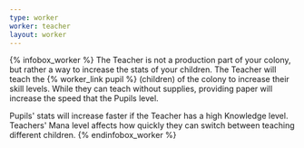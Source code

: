 ```yaml
---
type: worker
worker: teacher
layout: worker
---
```

{% infobox_worker %}
The Teacher is not a production part of your colony, but rather a way to increase the stats of your children. The Teacher will teach the {% worker_link pupil %} (children) of the colony to increase their skill levels. While they can teach without supplies, providing paper will increase the speed that the Pupils level.

Pupils' stats will increase faster if the Teacher has a high Knowledge level. Teachers' Mana level affects how quickly they can switch between teaching different children.
{% endinfobox_worker %}
